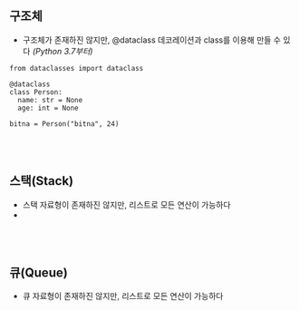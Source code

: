 
## 구조체

- 구조체가 존재하진 않지만, @dataclass 데코레이션과 class를 이용해 만들 수 있다 _(Python 3.7부터)_

```
from dataclasses import dataclass

@dataclass
class Person:
  name: str = None
  age: int = None
```
```
bitna = Person("bitna", 24)
```

<br><br>

## 스택(Stack)
- 스택 자료형이 존재하진 않지만, 리스트로 모든 연산이 가능하다
- 

<br><br>

## 큐(Queue)
- 큐 자료형이 존재하진 않지만, 리스트로 모든 연산이 가능하다

<br><br>
